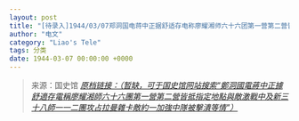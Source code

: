 ```yaml
---
layout: post
title: "[待录入]1944/03/07郑洞国电蒋中正据舒适存电称廖耀湘师六十六团第一营第二营皆抵指定地点与敌激战中及新三十八师一一二团攻占拉曼杂卡敌约一加强中队被击溃等情"
author: "电文"
category: "Liao's Tele"
tags: 分类
date: 1944-03-07 00:00:00 +0000
---
```

> 来源：国史馆 [*原档链接：（暂缺，可于国史馆网站搜索“鄭洞國電蔣中正據舒適存電稱廖耀湘師六十六團第一營第二營皆抵指定地點與敵激戰中及新三十八師一一二團攻占拉曼雜卡敵約一加強中隊被擊潰等情”）*]()
